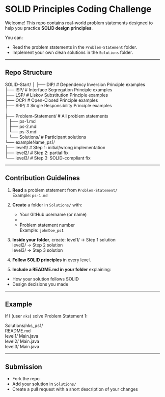 # SOLID Principles Coding Challenge

Welcome! This repo contains real-world problem statements designed to help you practice **SOLID design principles**.  

You can:
- Read the problem statements in the `Problem-Statement` folder.
- Implement your own clean solutions in the `Solutions` folder.

---

##  Repo Structure

SOLID-Start/
│
├── DIP/                # Dependency Inversion Principle examples  
├── ISP/                # Interface Segregation Principle examples  
├── LSP/                # Liskov Substitution Principle examples  
├── OCP/                # Open-Closed Principle examples  
├── SRP/                # Single Responsibility Principle examples  
│  
├── Problem-Statement/  # All problem statements  
│       ├── ps-1.md  
│       ├── ps-2.md  
│       └── ps-3.md  
│
└── Solutions/          # Participant solutions  
    └── exampleName_ps1/  
        ├── level1/     # Step 1: initial/wrong implementation  
        ├── level2/     # Step 2: partial fix    
        └── level3/     # Step 3: SOLID-compliant fix  

---

##  Contribution Guidelines

1. **Read** a problem statement from `Problem-Statement/`  
   Example: `ps-1.md`

2. **Create** a folder in `Solutions/` with:
   - Your GitHub username (or name)
   - `_`
   - Problem statement number  
   Example: `johnDoe_ps1`

3. **Inside your folder**, create:
level1/ → Step 1 solution  
level2/ → Step 2 solution  
level3/ → Step 3 solution  


4. **Follow SOLID principles** in every level.

5. **Include a README.md in your folder** explaining:
- How your solution follows SOLID
- Design decisions you made

---

##  Example

If I (user `nks`) solve Problem Statement 1:

Solutions/nks_ps1/  
README.md  
level1/
Main.java  
level2/
Main.java  
level3/
Main.java


---

##  Submission

- Fork the repo
- Add your solution in `Solutions/`
- Create a pull request with a short description of your changes
